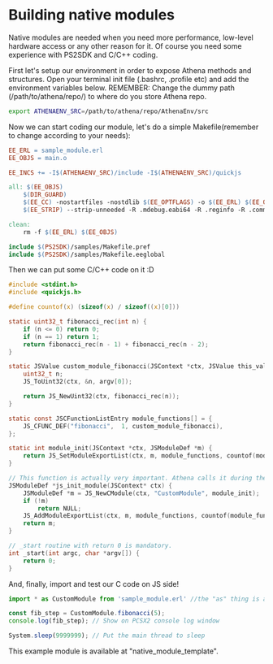 # Building native modules
Native modules are needed when you need more performance, low-level hardware access or any other reason for it. Of course you need some experience with PS2SDK and C/C++ coding.  
  
First let's setup our environment in order to expose Athena methods and structures. Open your terminal init file (.bashrc, .profile etc) and add the environment variables below. REMEMBER: Change the dummy path (/path/to/athena/repo/) to where do you store Athena repo.
```bash
export ATHENAENV_SRC=/path/to/athena/repo/AthenaEnv/src
```

Now we can start coding our module, let's do a simple Makefile(remember to change according to your needs):
```makefile
EE_ERL = sample_module.erl
EE_OBJS = main.o

EE_INCS += -I$(ATHENAENV_SRC)/include -I$(ATHENAENV_SRC)/quickjs

all: $(EE_OBJS)
	$(DIR_GUARD)
	$(EE_CC) -nostartfiles -nostdlib $(EE_OPTFLAGS) -o $(EE_ERL) $(EE_OBJS) $(EE_LDFLAGS) $(EXTRA_LDFLAGS) -Wl,-r -Wl,-d
	$(EE_STRIP) --strip-unneeded -R .mdebug.eabi64 -R .reginfo -R .comment $(EE_ERL)

clean:
	rm -f $(EE_ERL) $(EE_OBJS)

include $(PS2SDK)/samples/Makefile.pref
include $(PS2SDK)/samples/Makefile.eeglobal
```
Then we can put some C/C++ code on it :D
```c
#include <stdint.h>
#include <quickjs.h>

#define countof(x) (sizeof(x) / sizeof((x)[0]))

static uint32_t fibonacci_rec(int n) {
    if (n <= 0) return 0;
    if (n == 1) return 1;
    return fibonacci_rec(n - 1) + fibonacci_rec(n - 2);
}

static JSValue custom_module_fibonacci(JSContext *ctx, JSValue this_val, int argc, JSValueConst *argv) {
	uint32_t n;
	JS_ToUint32(ctx, &n, argv[0]);

	return JS_NewUint32(ctx, fibonacci_rec(n));
}

static const JSCFunctionListEntry module_functions[] = {
	JS_CFUNC_DEF("fibonacci",  1, custom_module_fibonacci),
};

static int module_init(JSContext *ctx, JSModuleDef *m) {
    return JS_SetModuleExportList(ctx, m, module_functions, countof(module_functions));
}

// This function is actually very important. Athena calls it during the module initialization routine, so you ALWAYS need to have a function called "js_init_module" on your code, otherwise your module will never be loaded (mainly because you are never passing it to the VM global context) and it will crash athena module loader.
JSModuleDef *js_init_module(JSContext* ctx) {
    JSModuleDef *m = JS_NewCModule(ctx, "CustomModule", module_init);
    if (!m)
        return NULL;
    JS_AddModuleExportList(ctx, m, module_functions, countof(module_functions));
    return m;
}

// _start routine with return 0 is mandatory.
int _start(int argc, char *argv[]) {
    return 0;
}

```
And, finally, import and test our C code on JS side!
```js
import * as CustomModule from 'sample_module.erl' //the "as" thing is actually important here

const fib_step = CustomModule.fibonacci(5);
console.log(fib_step); // Show on PCSX2 console log window

System.sleep(9999999); // Put the main thread to sleep
```

This example module is available at "native_module_template".